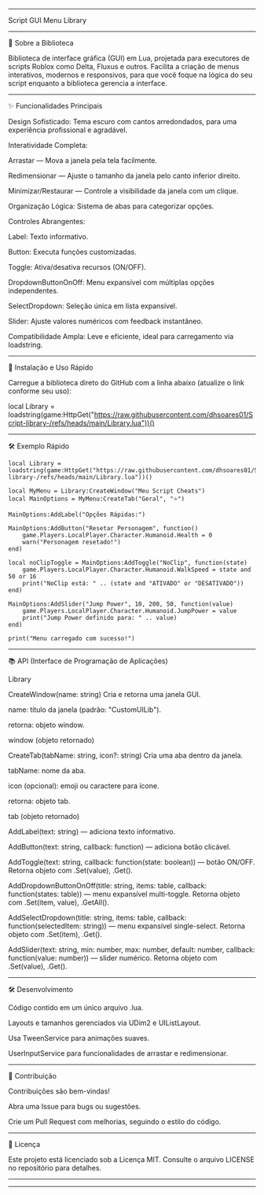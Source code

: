 
---

Script GUI Menu Library




---

📖 Sobre a Biblioteca

Biblioteca de interface gráfica (GUI) em Lua, projetada para executores de scripts Roblox como Delta, Fluxus e outros. Facilita a criação de menus interativos, modernos e responsivos, para que você foque na lógica do seu script enquanto a biblioteca gerencia a interface.


---

✨ Funcionalidades Principais

Design Sofisticado: Tema escuro com cantos arredondados, para uma experiência profissional e agradável.

Interatividade Completa:

Arrastar — Mova a janela pela tela facilmente.

Redimensionar — Ajuste o tamanho da janela pelo canto inferior direito.

Minimizar/Restaurar — Controle a visibilidade da janela com um clique.


Organização Lógica: Sistema de abas para categorizar opções.

Controles Abrangentes:

Label: Texto informativo.

Button: Executa funções customizadas.

Toggle: Ativa/desativa recursos (ON/OFF).

DropdownButtonOnOff: Menu expansível com múltiplas opções independentes.

SelectDropdown: Seleção única em lista expansível.

Slider: Ajuste valores numéricos com feedback instantâneo.


Compatibilidade Ampla: Leve e eficiente, ideal para carregamento via loadstring.



---

🚀 Instalação e Uso Rápido

Carregue a biblioteca direto do GitHub com a linha abaixo (atualize o link conforme seu uso):

local Library = loadstring(game:HttpGet("https://raw.githubusercontent.com/dhsoares01/Script-library-/refs/heads/main/Library.lua"))()


---

🛠️ Exemplo Rápido
```
local Library = loadstring(game:HttpGet("https://raw.githubusercontent.com/dhsoares01/Script-library-/refs/heads/main/Library.lua"))()

local MyMenu = Library:CreateWindow("Meu Script Cheats")
local MainOptions = MyMenu:CreateTab("Geral", "⭐")

MainOptions:AddLabel("Opções Rápidas:")

MainOptions:AddButton("Resetar Personagem", function()
    game.Players.LocalPlayer.Character.Humanoid.Health = 0
    warn("Personagem resetado!")
end)

local noClipToggle = MainOptions:AddToggle("NoClip", function(state)
    game.Players.LocalPlayer.Character.Humanoid.WalkSpeed = state and 50 or 16
    print("NoClip está: " .. (state and "ATIVADO" or "DESATIVADO"))
end)

MainOptions:AddSlider("Jump Power", 10, 200, 50, function(value)
    game.Players.LocalPlayer.Character.Humanoid.JumpPower = value
    print("Jump Power definido para: " .. value)
end)

print("Menu carregado com sucesso!")

```
---

📚 API (Interface de Programação de Aplicações)

Library

CreateWindow(name: string)
Cria e retorna uma janela GUI.

name: título da janela (padrão: "CustomUILib").

retorna: objeto window.



window (objeto retornado)

CreateTab(tabName: string, icon?: string)
Cria uma aba dentro da janela.

tabName: nome da aba.

icon (opcional): emoji ou caractere para ícone.

retorna: objeto tab.



tab (objeto retornado)

AddLabel(text: string) — adiciona texto informativo.

AddButton(text: string, callback: function) — adiciona botão clicável.

AddToggle(text: string, callback: function(state: boolean)) — botão ON/OFF. Retorna objeto com .Set(value), .Get().

AddDropdownButtonOnOff(title: string, items: table, callback: function(states: table)) — menu expansível multi-toggle. Retorna objeto com .Set(item, value), .GetAll().

AddSelectDropdown(title: string, items: table, callback: function(selectedItem: string)) — menu expansível single-select. Retorna objeto com .Set(item), .Get().

AddSlider(text: string, min: number, max: number, default: number, callback: function(value: number)) — slider numérico. Retorna objeto com .Set(value), .Get().



---

🛠️ Desenvolvimento

Código contido em um único arquivo .lua.

Layouts e tamanhos gerenciados via UDim2 e UIListLayout.

Usa TweenService para animações suaves.

UserInputService para funcionalidades de arrastar e redimensionar.



---

🤝 Contribuição

Contribuições são bem-vindas!

Abra uma Issue para bugs ou sugestões.

Crie um Pull Request com melhorias, seguindo o estilo do código.



---

📄 Licença

Este projeto está licenciado sob a Licença MIT. Consulte o arquivo LICENSE no repositório para detalhes.


---


---
